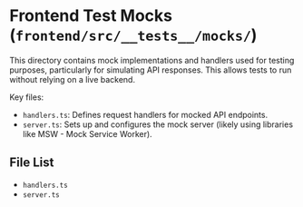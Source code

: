 # Frontend Test Mocks (`frontend/src/__tests__/mocks/`)

This directory contains mock implementations and handlers used for testing purposes, particularly for simulating API responses. This allows tests to run without relying on a live backend.

Key files:

*   `handlers.ts`: Defines request handlers for mocked API endpoints.
*   `server.ts`: Sets up and configures the mock server (likely using libraries like MSW - Mock Service Worker). 

<!-- File List Start -->
## File List

- `handlers.ts`
- `server.ts`

<!-- File List End -->
